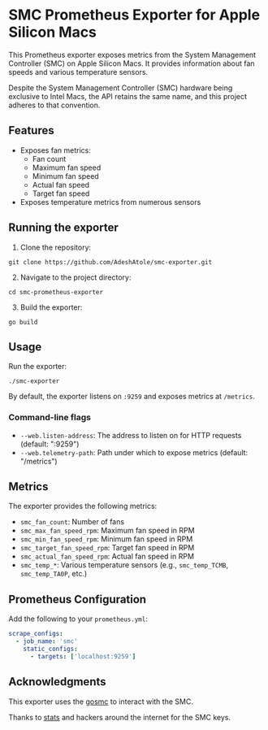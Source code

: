 
# SMC Prometheus Exporter for Apple Silicon Macs

This Prometheus exporter exposes metrics from the System Management Controller (SMC) on Apple Silicon Macs. It provides information about fan speeds and various temperature sensors.

Despite the System Management Controller (SMC) hardware being exclusive to Intel Macs, the API retains the same name, and this project adheres to that convention.

## Features

- Exposes fan metrics:
  - Fan count
  - Maximum fan speed
  - Minimum fan speed
  - Actual fan speed
  - Target fan speed
- Exposes temperature metrics from numerous sensors



## Running the exporter

1. Clone the repository:
```
git clone https://github.com/AdeshAtole/smc-exporter.git
```

2. Navigate to the project directory:
```
cd smc-prometheus-exporter
```

3. Build the exporter:
```
go build
```

## Usage

Run the exporter:

```
./smc-exporter
```

By default, the exporter listens on `:9259` and exposes metrics at `/metrics`.

### Command-line flags

- `--web.listen-address`: The address to listen on for HTTP requests (default: ":9259")
- `--web.telemetry-path`: Path under which to expose metrics (default: "/metrics")

## Metrics

The exporter provides the following metrics:

- `smc_fan_count`: Number of fans
- `smc_max_fan_speed_rpm`: Maximum fan speed in RPM
- `smc_min_fan_speed_rpm`: Minimum fan speed in RPM
- `smc_target_fan_speed_rpm`: Target fan speed in RPM
- `smc_actual_fan_speed_rpm`: Actual fan speed in RPM
- `smc_temp_*`: Various temperature sensors (e.g., `smc_temp_TCMB`, `smc_temp_TA0P`, etc.)

## Prometheus Configuration

Add the following to your `prometheus.yml`:

```yaml
scrape_configs:
  - job_name: 'smc'
    static_configs:
      - targets: ['localhost:9259']
```


## Acknowledgments

This exporter uses the [gosmc](https://github.com/panotza/gosmc) to interact with the SMC.

Thanks to [stats](https://github.com/exelban/stats) and hackers around the internet for the SMC keys.

